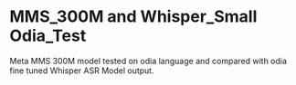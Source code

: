 # MMS_300M and Whisper_Small Odia_Test
Meta MMS 300M model tested on odia language and compared with odia fine tuned Whisper ASR Model output. 
